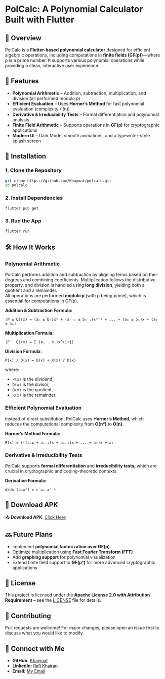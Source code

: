 
# **PolCalc: A Polynomial Calculator Built with Flutter**

## 📌 **Overview**
PolCalc is a **Flutter-based polynomial calculator** designed for efficient algebraic operations, including computations in **finite fields (GF(p))**—where p is a prime number. It supports various polynomial operations while providing a clean, interactive user experience.

## 🚀 **Features**
- **Polynomial Arithmetic** – Addition, subtraction, multiplication, and division (all performed modulo p)
- **Efficient Evaluation** – Uses **Horner’s Method** for fast polynomial evaluation (complexity 𝒪(n))
- **Derivative & Irreducibility Tests** – Formal differentiation and polynomial analysis
- **Finite Field Arithmetic** – Supports operations in **GF(p)** for cryptographic applications
- **Modern UI** – Dark Mode, smooth animations, and a typewriter-style splash screen

## 🔧 **Installation**
### **1. Clone the Repository**
```sh
git clone https://github.com/Khaymat/polcalc.git
cd polcalc
```

### **2. Install Dependencies**
```sh
flutter pub get
```

### **3. Run the App**
```sh
flutter run
```

## 🛠 **How It Works**
### **Polynomial Arithmetic**
PolCalc performs addition and subtraction by aligning terms based on their degrees and combining coefficients. Multiplication follows the distributive property, and division is handled using **long division**, yielding both a quotient and a remainder.  
All operations are performed **modulo p** (with p being prime), which is essential for computations in GF(p).

**Addition & Subtraction Formula:**
```
(P ± Q)(x) = (aₙ ± bₙ)xⁿ + (aₙ₋₁ ± bₙ₋₁)xⁿ⁻¹ + ... + (a₁ ± b₁)x + (a₀ ± b₀)
```

**Multiplication Formula:**
```
(P ⋅ Q)(x) = Σ (aᵢ ⋅ bⱼ)x^(i+j)
```

**Division Formula:**
```
P(x) / D(x) = Q(x) + R(x) / D(x)
```
where:
- `P(x)` is the dividend,
- `D(x)` is the divisor,
- `Q(x)` is the quotient,
- `R(x)` is the remainder.

### **Efficient Polynomial Evaluation**
Instead of direct substitution, PolCalc uses **Horner’s Method**, which reduces the computational complexity from **O(n²)** to **O(n)**.

**Horner’s Method Formula:**
```
P(x) = (((aₙx + aₙ₋₁)x + aₙ₋₂)x + ... + a₁)x + a₀
```

### **Derivative & Irreducibility Tests**
PolCalc supports **formal differentiation** and **irreducibility tests**, which are crucial in cryptographic and coding-theoretic contexts.

**Derivative Formula:**
```
d/dx (aₙxⁿ) = n aₙ xⁿ⁻¹
```

## 📲 **Download APK**
📥 **Download APK**: [Click Here](https://drive.google.com/uc?export=download&id=1Xt2EDz036-CtrkSXNnyId-RjKVXY4JwT)

## 🔜 **Future Plans**
- Implement **polynomial factorization over GF(p)**
- Optimize multiplication using **Fast Fourier Transform (FFT)**
- Add **graphing support** for polynomial visualization
- Extend finite field support to **GF(pⁿ)** for more advanced cryptographic applications

## 📝 **License**
This project is licensed under the **Apache License 2.0 with Attribution Requirement** – see the [LICENSE](LICENSE) file for details.

## 🤝 **Contributing**
Pull requests are welcome! For major changes, please open an issue first to discuss what you would like to modify.

## 🔗 **Connect with Me**
- **GitHub:** [Khaymat](https://github.com/Khaymat)
- **LinkedIn:** [Rafi Khairan](https://www.linkedin.com/in/rafikhairan/)
- **Email:** [My Email](mailto:rafikhairan120@gmail.com)

